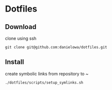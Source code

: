 # Dotfiles

## Download
clone using ssh
```
git clone git@github.com:danielowa/dotfiles.git
```

## Install
create symbolic links from repository to ~
```
./dotfiles/scripts/setup_symlinks.sh
```
